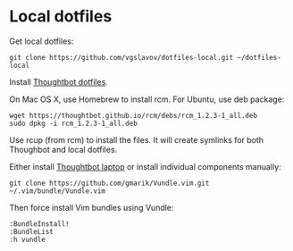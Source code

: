 # Local dotfiles

Get local dotfiles:

```
git clone https://github.com/vgslavov/dotfiles-local.git ~/dotfiles-local
```

Install [Thoughtbot dotfiles](https://github.com/thoughtbot/dotfiles).

On Mac OS X, use Homebrew to install rcm. For Ubuntu, use deb package:

```
wget https://thoughtbot.github.io/rcm/debs/rcm_1.2.3-1_all.deb
sudo dpkg -i rcm_1.2.3-1_all.deb
```

Use rcup (from rcm) to install the files. It will create
symlinks for both Thoughbot and local dotfiles.

Either install [Thoughtbot laptop](https://github.com/thoughtbot/laptop) or
install individual components manually:

```
git clone https://github.com/gmarik/Vundle.vim.git ~/.vim/bundle/Vundle.vim
```

Then force install Vim bundles using Vundle:

```
:BundleInstall!
:BundleList
:h vundle
```

